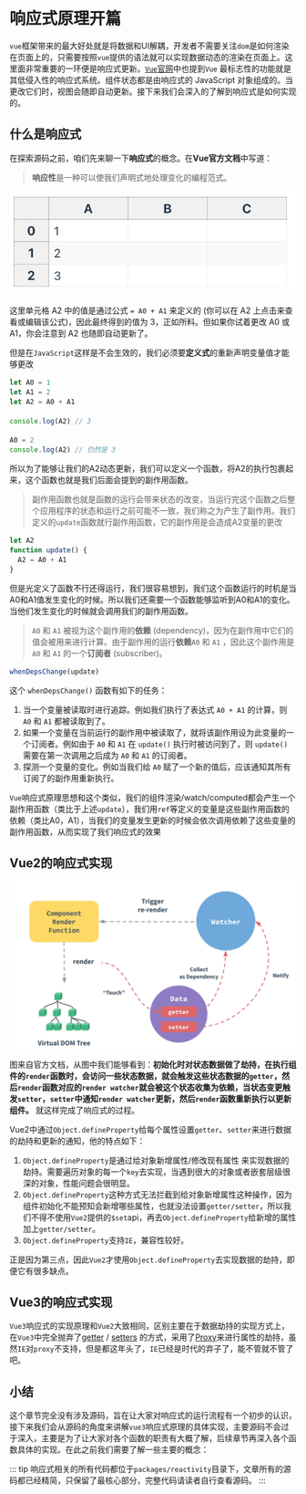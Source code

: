 

# 响应式原理开篇

`vue`框架带来的最大好处就是将数据和UI解耦，开发者不需要关注`dom`是如何渲染在页面上的，只需要按照`vue`提供的语法就可以实现数据动态的渲染在页面上。这里面非常重要的一环便是响应式更新。[`Vue`官网](https://cn.vuejs.org/guide/extras/reactivity-in-depth.html)中也提到`Vue` 最标志性的功能就是其低侵入性的响应式系统。组件状态都是由响应式的 JavaScript 对象组成的。当更改它们时，视图会随即自动更新。接下来我们会深入的了解到响应式是如何实现的。

## 什么是响应式

在探索源码之前，咱们先来聊一下**响应式**的概念。在**Vue官方文档**中写道：

> **响应性**是一种可以使我们声明式地处理变化的编程范式。

![image-20231202201830606](./assets/image-20231202201830606.png)

这里单元格 A2 中的值是通过公式 `= A0 + A1` 来定义的 (你可以在 A2 上点击来查看或编辑该公式)，因此最终得到的值为 3，正如所料。但如果你试着更改 A0 或 A1，你会注意到 A2 也随即自动更新了。

但是在`JavaScript`这样是不会生效的，我们必须要**定义式**的重新声明变量值才能够更改

```javascript
let A0 = 1
let A1 = 2
let A2 = A0 + A1

console.log(A2) // 3

A0 = 2
console.log(A2) // 仍然是 3
```

所以为了能够让我们的A2动态更新，我们可以定义一个函数，将A2的执行包裹起来，这个函数也就是我们后面会提到的副作用函数。

> 副作用函数也就是函数的运行会带来状态的改变，当运行完这个函数之后整个应用程序的状态和运行之前可能不一致，我们称之为产生了副作用。我们定义的`update`函数就行副作用函数，它的副作用是会造成A2变量的更改

```javascript
let A2
function update() {
  A2 = A0 + A1
}
```

但是光定义了函数不行还得运行，我们很容易想到，我们这个函数运行的时机是当A0和A1值发生变化的时候。所以我们还需要一个函数能够监听到A0和A1的变化。当他们发生变化的时候就会调用我们的副作用函数。

> `A0` 和 `A1` 被视为这个副作用的**依赖** (dependency)，因为在副作用中它们的值会被用来进行计算。由于副作用的运行**依赖**`A0` 和 `A1` ，因此这个副作用是`A0` 和 `A1` 的一个**订阅者** (subscriber)。

```javascript
whenDepsChange(update)
```

这个 `whenDepsChange()` 函数有如下的任务：

1. 当一个变量被读取时进行追踪。例如我们执行了表达式 `A0 + A1` 的计算，则 `A0` 和 `A1` 都被读取到了。
2. 如果一个变量在当前运行的副作用中被读取了，就将该副作用设为此变量的一个订阅者。例如由于 `A0` 和 `A1` 在 `update()` 执行时被访问到了，则 `update()` 需要在第一次调用之后成为 `A0` 和 `A1` 的订阅者。
3. 探测一个变量的变化。例如当我们给 `A0` 赋了一个新的值后，应该通知其所有订阅了的副作用重新执行。

`Vue`响应式原理思想和这个类似，我们的组件渲染/watch/computed都会产生一个副作用函数（类比于上述`update`），我们用`ref`等定义的变量是这些副作用函数的依赖（类比A0，A1），当我们的变量发生更新的时候会依次调用依赖了这些变量的副作用函数，从而实现了我们响应式的效果

## Vue2的响应式实现

![image-20231202203903934](./assets/image-20231202203903934.png)

图来自官方文档，从图中我们能够看到：**初始化时对状态数据做了劫持，在执行组件的`render`函数时，会访问一些状态数据，就会触发这些状态数据的`getter`，然后`render`函数对应的`render watcher`就会被这个状态收集为依赖，当状态变更触发`setter`，`setter`中通知`render watcher`更新，然后`render`函数重新执行以更新组件。** 就这样完成了响应式的过程。

Vue2中通过`Object.defineProperty`给每个属性设置`getter`、`setter`来进行数据的劫持和更新的通知，他的特点如下：

1. `Object.defineProperty`是通过给对象新增属性/修改现有属性 来实现数据的劫持。需要遍历对象的每一个`key`去实现，当遇到很大的对象或者嵌套层级很深的对象，性能问题会很明显。
2. `Object.defineProperty`这种方式无法拦截到给对象新增属性这种操作，因为组件初始化不能预知会新增哪些属性，也就没法设置`getter/setter`，所以我们不得不使用`Vue2`提供的`$set`api，再去`Object.defineProperty`给新增的属性加上`getter/setter`。
3. `Object.defineProperty`支持`IE`，兼容性较好。

正是因为第三点，因此`Vue2`才使用`Object.defineProperty`去实现数据的劫持，即便它有很多缺点。

## Vue3的响应式实现

`Vue3`响应式的实现原理和`Vue2`大致相同，区别主要在于数据劫持的实现方式上，在`Vue3`中完全抛弃了[getter](https://developer.mozilla.org/en-US/docs/Web/JavaScript/Reference/Functions/get) / [setters](https://developer.mozilla.org/en-US/docs/Web/JavaScript/Reference/Functions/set) 的方式，采用了[Proxy](https://developer.mozilla.org/en-US/docs/Web/JavaScript/Reference/Global_Objects/Proxy)来进行属性的劫持，虽然`IE`对`proxy`不支持，但是都这年头了，`IE`已经是时代的弃子了，能不管就不管了吧。

## 小结

这个章节完全没有涉及源码，旨在让大家对响应式的运行流程有一个初步的认识，接下来我们会从源码的角度来讲解`vue3`响应式原理的具体实现，主要源码不会过于深入，主要是为了让大家对各个函数的职责有大概了解，后续章节再深入各个函数具体的实现。在此之前我们需要了解一些主要的概念：

::: tip
响应式相关的所有代码都位于`packages/reactivity`目录下，文章所有的源码都已经精简，只保留了最核心部分，完整代码请读者自行查看源码。
::: 

